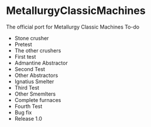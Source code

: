 # MetallurgyClassicMachines
The official port for Metallurgy Classic Machines
To-do
- Stone crusher
- Pretest
- The other crushers
- First test 
- Admantine Abstractor
- Second Test
- Other Abstractors
- Ignatius Smelter
- Third Test
- Other Smemlters
- Complete furnaces
- Fourth Test
- Bug fix
- Release 1.0
